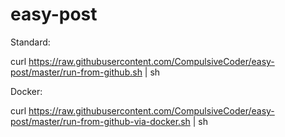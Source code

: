 # easy-post

Standard:

curl https://raw.githubusercontent.com/CompulsiveCoder/easy-post/master/run-from-github.sh | sh

Docker:

curl https://raw.githubusercontent.com/CompulsiveCoder/easy-post/master/run-from-github-via-docker.sh | sh
